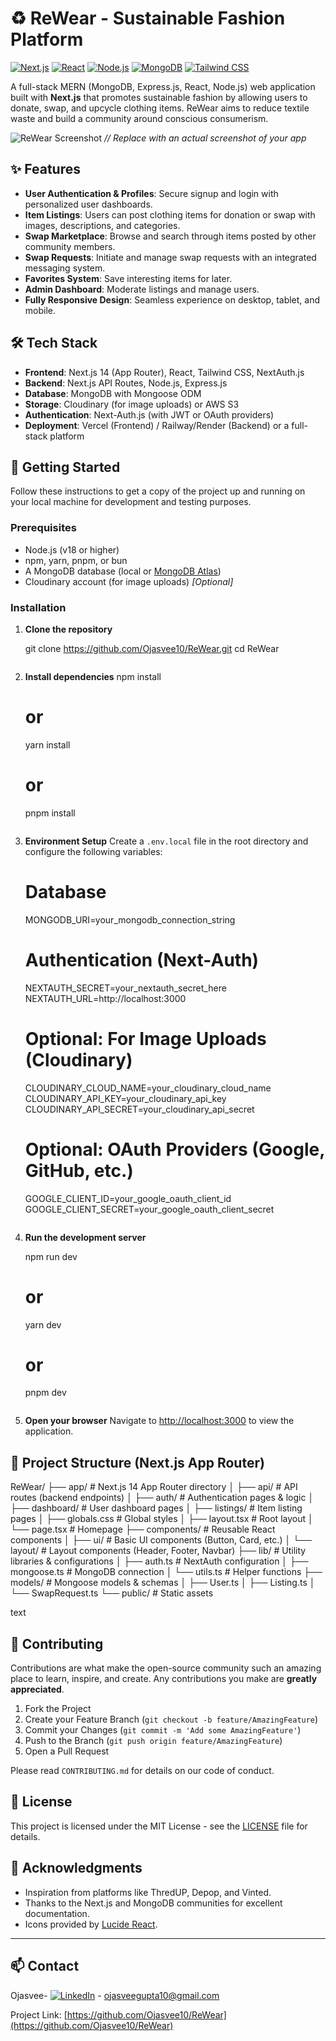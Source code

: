 # ♻️ ReWear - Sustainable Fashion Platform

[![Next.js](https://img.shields.io/badge/Next.js-000000?style=for-the-badge&logo=nextdotjs&logoColor=white)](https://nextjs.org/)
[![React](https://img.shields.io/badge/React-20232A?style=for-the-badge&logo=react&logoColor=61DAFB)](https://reactjs.org/)
[![Node.js](https://img.shields.io/badge/Node.js-339933?style=for-the-badge&logo=nodedotjs&logoColor=white)](https://nodejs.org/)
[![MongoDB](https://img.shields.io/badge/MongoDB-47A248?style=for-the-badge&logo=mongodb&logoColor=white)](https://www.mongodb.com/)
[![Tailwind CSS](https://img.shields.io/badge/Tailwind_CSS-38B2AC?style=for-the-badge&logo=tailwind-css&logoColor=white)](https://tailwindcss.com/)

A full-stack MERN (MongoDB, Express.js, React, Node.js) web application built with **Next.js** that promotes sustainable fashion by allowing users to donate, swap, and upcycle clothing items. ReWear aims to reduce textile waste and build a community around conscious consumerism.

![ReWear Screenshot](https://via.placeholder.com/800x400.png?text=ReWear+App+Screenshot) *// Replace with an actual screenshot of your app*

## ✨ Features

-   **User Authentication & Profiles**: Secure signup and login with personalized user dashboards.
-   **Item Listings**: Users can post clothing items for donation or swap with images, descriptions, and categories.
-   **Swap Marketplace**: Browse and search through items posted by other community members.
-   **Swap Requests**: Initiate and manage swap requests with an integrated messaging system.
-   **Favorites System**: Save interesting items for later.
-   **Admin Dashboard**: Moderate listings and manage users.
-   **Fully Responsive Design**: Seamless experience on desktop, tablet, and mobile.

## 🛠️ Tech Stack

-   **Frontend**: Next.js 14 (App Router), React, Tailwind CSS, NextAuth.js
-   **Backend**: Next.js API Routes, Node.js, Express.js
-   **Database**: MongoDB with Mongoose ODM
-   **Storage**: Cloudinary (for image uploads) or AWS S3
-   **Authentication**: Next-Auth.js (with JWT or OAuth providers)
-   **Deployment**: Vercel (Frontend) / Railway/Render (Backend) or a full-stack platform

## 🚀 Getting Started

Follow these instructions to get a copy of the project up and running on your local machine for development and testing purposes.

### Prerequisites

-   Node.js (v18 or higher)
-   npm, yarn, pnpm, or bun
-   A MongoDB database (local or [MongoDB Atlas](https://www.mongodb.com/atlas/database))
-   Cloudinary account (for image uploads) *[Optional]*

### Installation

1.  **Clone the repository**

    git clone https://github.com/Ojasvee10/ReWear.git
    cd ReWear
    ```

2.  **Install dependencies**
    npm install
    # or
    yarn install
    # or
    pnpm install
    ```

3.  **Environment Setup**
    Create a `.env.local` file in the root directory and configure the following variables:
    # Database
    MONGODB_URI=your_mongodb_connection_string

    # Authentication (Next-Auth)
    NEXTAUTH_SECRET=your_nextauth_secret_here
    NEXTAUTH_URL=http://localhost:3000

    # Optional: For Image Uploads (Cloudinary)
    CLOUDINARY_CLOUD_NAME=your_cloudinary_cloud_name
    CLOUDINARY_API_KEY=your_cloudinary_api_key
    CLOUDINARY_API_SECRET=your_cloudinary_api_secret

    # Optional: OAuth Providers (Google, GitHub, etc.)
    GOOGLE_CLIENT_ID=your_google_oauth_client_id
    GOOGLE_CLIENT_SECRET=your_google_oauth_client_secret
    ```

4.  **Run the development server**

    npm run dev
    # or
    yarn dev
    # or
    pnpm dev
    ```

5.  **Open your browser**
    Navigate to [http://localhost:3000](http://localhost:3000) to view the application.

## 📁 Project Structure (Next.js App Router)

ReWear/
├── app/ # Next.js 14 App Router directory
│ ├── api/ # API routes (backend endpoints)
│ ├── auth/ # Authentication pages & logic
│ ├── dashboard/ # User dashboard pages
│ ├── listings/ # Item listing pages
│ ├── globals.css # Global styles
│ ├── layout.tsx # Root layout
│ └── page.tsx # Homepage
├── components/ # Reusable React components
│ ├── ui/ # Basic UI components (Button, Card, etc.)
│ └── layout/ # Layout components (Header, Footer, Navbar)
├── lib/ # Utility libraries & configurations
│ ├── auth.ts # NextAuth configuration
│ ├── mongoose.ts # MongoDB connection
│ └── utils.ts # Helper functions
├── models/ # Mongoose models & schemas
│ ├── User.ts
│ ├── Listing.ts
│ └── SwapRequest.ts
└── public/ # Static assets

text

## 🤝 Contributing

Contributions are what make the open-source community such an amazing place to learn, inspire, and create. Any contributions you make are **greatly appreciated**.

1.  Fork the Project
2.  Create your Feature Branch (`git checkout -b feature/AmazingFeature`)
3.  Commit your Changes (`git commit -m 'Add some AmazingFeature'`)
4.  Push to the Branch (`git push origin feature/AmazingFeature`)
5.  Open a Pull Request

Please read `CONTRIBUTING.md` for details on our code of conduct.

## 📜 License

This project is licensed under the MIT License - see the [LICENSE](LICENSE) file for details.

## 🙏 Acknowledgments

-   Inspiration from platforms like ThredUP, Depop, and Vinted.
-   Thanks to the Next.js and MongoDB communities for excellent documentation.
-   Icons provided by [Lucide React](https://lucide.dev/).

---

## 📫 Contact

Ojasvee- [![LinkedIn](https://img.shields.io/badge/LinkedIn-0077B5?style=for-the-badge&logo=linkedin&logoColor=white)](https://www.linkedin.com/in/ojasvee-auti-1b1b3b1b/) - ojasveegupta10@gmail.com

Project Link: [https://github.com/Ojasvee10/ReWear](https://github.com/Ojasvee10/ReWear)

